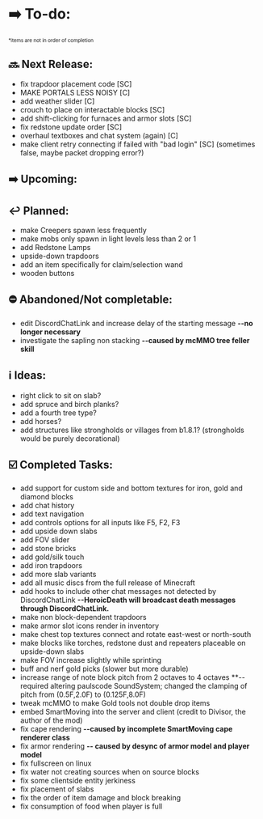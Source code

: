 # ➡️ To-do:
<sup><sup>*items are not in order of completion</sup></sup>

## 🔜 Next Release:
- fix trapdoor placement code [SC]
- MAKE PORTALS LESS NOISY [C]
- add weather slider [C]
- crouch to place on interactable blocks [SC]
- add shift-clicking for furnaces and armor slots [SC]
- fix redstone update order [SC]
- overhaul textboxes and chat system (again) [C]
- make client retry connecting if failed with "bad login" [SC] (sometimes false, maybe packet dropping error?) 

## ➡️ Upcoming:

## ↩️ Planned:
- make Creepers spawn less frequently
- make mobs only spawn in light levels less than 2 or 1
- add Redstone Lamps
- upside-down trapdoors
- add an item specifically for claim/selection wand
- wooden buttons

## ⛔ Abandoned/Not completable:
- edit DiscordChatLink and increase delay of the starting message **--no longer necessary**
- investigate the sapling non stacking **--caused by mcMMO tree feller skill**

## ℹ️ Ideas:
- right click to sit on slab?
- add spruce and birch planks?
- add a fourth tree type?
- add horses?
- add structures like strongholds or villages from b1.8.1? (strongholds would be purely decorational)

## ☑️ Completed Tasks:
- add support for custom side and bottom textures for iron, gold and diamond blocks
- add chat history
- add text navigation
- add controls options for all inputs like F5, F2, F3
- add upside down slabs
- add FOV slider
- add stone bricks
- add gold/silk touch
- add iron trapdoors
- add more slab variants
- add all music discs from the full release of Minecraft
- add hooks to include other chat messages not detected by DiscordChatLink  **--HeroicDeath will broadcast death messages through DiscordChatLink.**
- make non block-dependent trapdoors
- make armor slot icons render in inventory
- make chest top textures connect and rotate east-west or north-south
- make blocks like torches, redstone dust and repeaters placeable on upside-down slabs
- make FOV increase slightly while sprinting
- buff and nerf gold picks (slower but more durable)
- increase range of note block pitch from 2 octaves to 4 octaves **--required altering paulscode SoundSystem; changed the clamping of pitch from (0.5F,2.0F) to (0.125F,8.0F)
- tweak mcMMO to make Gold tools not double drop items
- embed SmartMoving into the server and client (credit to Divisor, the author of the mod)
- fix cape rendering **--caused by incomplete SmartMoving cape renderer class**
- fix armor rendering **-- caused by desync of armor model and player model**
- fix fullscreen on linux
- fix water not creating sources when on source blocks
- fix some clientside entity jerkiness
- fix placement of slabs
- fix the order of item damage and block breaking
- fix consumption of food when player is full
